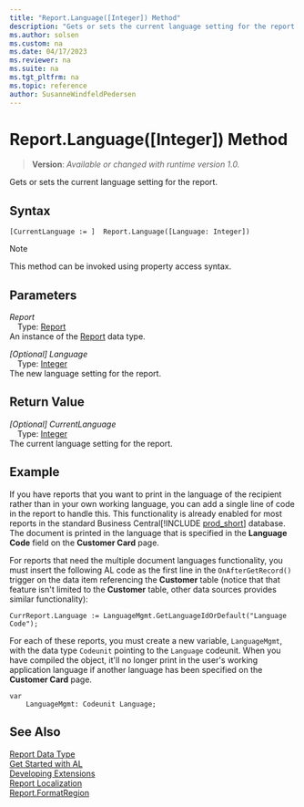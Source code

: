 ```yaml
---
title: "Report.Language([Integer]) Method"
description: "Gets or sets the current language setting for the report."
ms.author: solsen
ms.custom: na
ms.date: 04/17/2023
ms.reviewer: na
ms.suite: na
ms.tgt_pltfrm: na
ms.topic: reference
author: SusanneWindfeldPedersen
---
```

[//]: # (START>DO_NOT_EDIT)
[//]: # (IMPORTANT:Do not edit any of the content between here and the END>DO_NOT_EDIT.)
[//]: # (Any modifications should be made in the .xml files in the ModernDev repo.)
# Report.Language([Integer]) Method
> **Version**: _Available or changed with runtime version 1.0._

Gets or sets the current language setting for the report.


## Syntax
```AL
[CurrentLanguage := ]  Report.Language([Language: Integer])
```
> [!NOTE]
> This method can be invoked using property access syntax.
## Parameters
*Report*  
&emsp;Type: [Report](report-data-type.md)  
An instance of the [Report](report-data-type.md) data type.  

*[Optional] Language*  
&emsp;Type: [Integer](../integer/integer-data-type.md)  
The new language setting for the report.  


## Return Value
*[Optional] CurrentLanguage*  
&emsp;Type: [Integer](../integer/integer-data-type.md)  
The current language setting for the report.


[//]: # (IMPORTANT: END>DO_NOT_EDIT)

## Example

If you have reports that you want to print in the language of the recipient rather than in your own working language, you can add a single line of code in the report to handle this. This functionality is already enabled for most reports in the standard Business Central[!INCLUDE [prod_short](../../includes/prod_short.md)] database. The document is printed in the language that is specified in the **Language Code** field on the **Customer Card** page.

For reports that need the multiple document languages functionality, you must insert the following AL code as the first line in the `OnAfterGetRecord()` trigger on the data item referencing the **Customer** table (notice that that feature isn't limited to the **Customer** table, other data sources provides similar functionality):

`CurrReport.Language := LanguageMgmt.GetLanguageIdOrDefault("Language Code");`

For each of these reports, you must create a new variable, `LanguageMgmt`, with the data type `Codeunit` pointing to the `Language` codeunit. When you have compiled the object, it'll no longer print in the user's working application language if another language has been specified on the **Customer Card** page.

```AL
var
    LanguageMgmt: Codeunit Language;
```

## See Also

[Report Data Type](report-data-type.md)  
[Get Started with AL](../../devenv-get-started.md)  
[Developing Extensions](../../devenv-dev-overview.md)  
[Report Localization](../../devenv-report-localization.md)  
[Report.FormatRegion](./reportinstance-formatregion-method.md)
